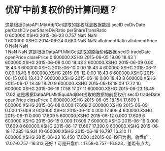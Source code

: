 # 优矿中前复权价的计算问题？

这是根据DataAPI.MktAdjfGet提取的除权除息数据数据
		 secID   exDivDate  perCashDiv  perShareDivRatio  perShareTransRatio  
0   600000.XSHG  2015-06-23       0.757               NaN                 NaN   
1   600000.XSHG  2014-06-24       0.660               NaN                 NaN
    allotmentRatio  allotmentPrice  
0              NaN             NaN  
1              NaN             NaN 
这是根据DataAPI.MktGet提取的原始价格数据
          secID   tradeDate  openPrice  closePrice
0   600000.XSHG  2015-06-05      19.00       18.43
1   600000.XSHG  2015-06-08       0.00       18.43
2   600000.XSHG  2015-06-09       0.00       18.43
3   600000.XSHG  2015-06-10       0.00       18.43
4   600000.XSHG  2015-06-11       0.00       18.43
5   600000.XSHG  2015-06-12       0.00       18.43
6   600000.XSHG  2015-06-15       0.00       18.43
7   600000.XSHG  2015-06-16       0.00       18.43
8   600000.XSHG  2015-06-17      18.49       18.20
9   600000.XSHG  2015-06-18      18.09       17.72
10  600000.XSHG  2015-06-19      17.58       17.07
11  600000.XSHG  2015-06-23      16.45       17.02
这是根据DataAPI.MktEqudAdjGet提取的数据的前复权价
secID   tradeDate  openPrice  closePrice
0   600000.XSHG  2015-06-05     18.154      17.609
1   600000.XSHG  2015-06-08      0.000      17.609
2   600000.XSHG  2015-06-09      0.000      17.609
3   600000.XSHG  2015-06-10      0.000      17.609
4   600000.XSHG  2015-06-11      0.000      17.609
5   600000.XSHG  2015-06-12      0.000      17.609
6   600000.XSHG  2015-06-15      0.000      17.609
7   600000.XSHG  2015-06-16      0.000      17.609
8   600000.XSHG  2015-06-17     17.667      17.390
9   600000.XSHG  2015-06-18     17.285      16.931
10  600000.XSHG  2015-06-19     16.797      16.310
11  600000.XSHG  2015-06-23     16.450      17.020
以2015-06-19日为例，收盘价：17.07-0.757=16.313,还好！可是开盘价：17.58-0.757=16.823，差距有点大。

